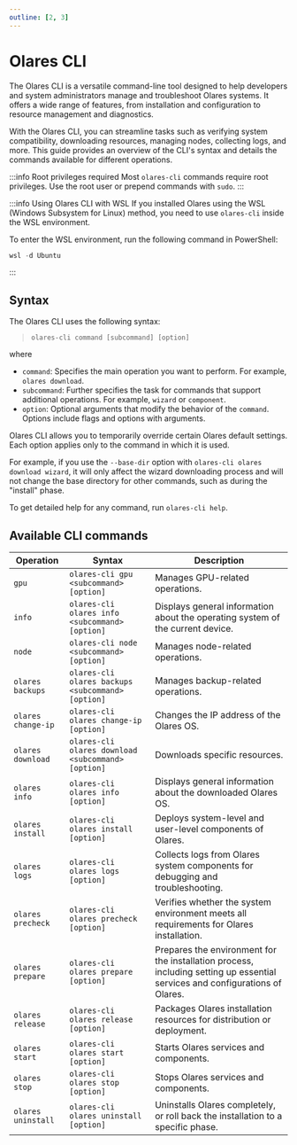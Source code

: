 ```yaml
---
outline: [2, 3]
---
```

# Olares CLI

The Olares CLI is a versatile command-line tool designed to help developers and system administrators manage and troubleshoot Olares systems. It offers a wide range of features, from installation and configuration to resource management and diagnostics.

With the Olares CLI, you can streamline tasks such as verifying system compatibility, downloading resources, managing nodes, collecting logs, and more. This guide provides an overview of the CLI's syntax and details the commands available for different operations.

:::info Root privileges required
Most `olares-cli` commands require root privileges. Use the root user or prepend commands with `sudo`.
:::

:::info Using Olares CLI with WSL
If you installed Olares using the WSL (Windows Subsystem for Linux) method, you need to use `olares-cli` inside the WSL environment.

To enter the WSL environment, run the following command in PowerShell:

```powershell
wsl -d Ubuntu
```
:::

## Syntax
The Olares CLI uses the following syntax:

> `olares-cli command [subcommand] [option]`

where
- `command`: Specifies the main operation you want to perform. For example, `olares download`.
- `subcommand`: Further specifies the task for commands that support additional operations. For example, `wizard` or `component`.
- `option`: Optional arguments that modify the behavior of the `command`. Options include flags and options with arguments.

Olares CLI allows you to temporarily override certain Olares default settings. Each option applies only to the command in which it is used.

For example, if you use the `--base-dir` option with `olares-cli olares download wizard`, it will only affect the wizard downloading process and will not change the base directory for other commands, such as during the "install" phase.

To get detailed help for any command, run `olares-cli help`.

## Available CLI commands

| Operation          | Syntax                                             | Description                                                                                                                  |
|--------------------|----------------------------------------------------|------------------------------------------------------------------------------------------------------------------------------|
| `gpu`              | `olares-cli gpu <subcommand> [option]`             | Manages GPU-related operations.                                                                                              |
| `info`             | `olares-cli olares info <subcommand> [option]`     | Displays general information about the operating system of the current device.                                               |
| `node`             | `olares-cli node <subcommand> [option]`            | Manages node-related operations.                                                                                             |
| `olares backups`   | `olares-cli olares backups <subcommand> [option]`  | Manages backup-related operations.                                                                                           |
| `olares change-ip` | `olares-cli olares change-ip [option]`             | Changes the IP address of the Olares OS.                                                                                     |
| `olares download`  | `olares-cli olares download <subcommand> [option]` | Downloads specific resources.                                                                                                |
| `olares info`      | `olares-cli olares info [option]`                  | Displays general information about the downloaded Olares OS.                                                                 |
| `olares install`   | `olares-cli olares install [option]`               | Deploys system-level and user-level components of Olares.                                                                    |
| `olares logs`      | `olares-cli olares logs [option]`                  | Collects logs from Olares system components for debugging and troubleshooting.                                               |
| `olares precheck`  | `olares-cli olares precheck [option]`              | Verifies whether the system environment meets all requirements for Olares installation.                                      |
| `olares prepare`   | `olares-cli olares prepare [option]`               | Prepares the environment for the installation process, including setting up essential services and configurations of Olares. |
| `olares release`   | `olares-cli olares release [option]`               | Packages Olares installation resources for distribution or deployment.                                                       |
| `olares start`     | `olares-cli olares start [option]`                 | Starts Olares services and components.                                                                                       |
| `olares stop`      | `olares-cli olares stop [option]`                  | Stops Olares services and components.                                                                                        |
| `olares uninstall` | `olares-cli olares uninstall [option]`             | Uninstalls Olares completely, or roll back the installation to a specific phase.                                             |

